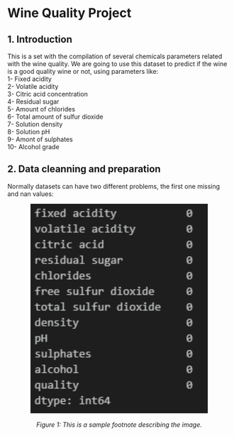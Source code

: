 # Wine Quality Project

## 1. Introduction

This is a set with the compilation of several chemicals parameters related with the wine quality. We are going to use this dataset to predict if the wine is a good quality wine or not, using parameters like:<br/>
1- Fixed acidity<br/>
2- Volatile acidity<br/>
3- Citric acid concentration<br/>
4- Residual sugar<br/>
5- Amount of chlorides<br/>
6- Total amount of sulfur dioxide<br/>
7- Solution density<br/>
8- Solution pH<br/>
9- Amont of sulphates<br/>
10- Alcohol grade<br/>

## 2. Data cleanning and preparation 

Normally datasets can have two different problems, the first one missing and nan values:<br/>

<div align="center">
  <img src="Images/is_nan.png" alt="Screenshot" width="400">
  <p><em>Figure 1: This is a sample footnote describing the image.</em></p>
</div>
